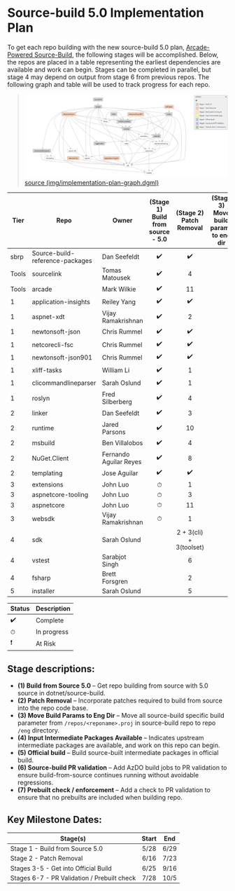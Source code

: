 # Source-build 5.0 Implementation Plan

To get each repo building with the new source-build 5.0 plan, [Arcade-Powered Source-Build](https://github.com/dotnet/source-build/tree/release/3.1/Documentation/planning/arcade-powered-source-build), the following stages will be accomplished.  Below, the repos are placed in a table representing the earliest dependencies are available and work can begin.  Stages can be completed in parallel, but stage 4 may depend on output from stage 6 from previous repos.  The following graph and table will be used to track progress for each repo.

> ![](img/implementation-plan-graph.png)
> [source (img/implementation-plan-graph.dgml)](img/implementation-plan-graph.dgml)

| Tier | Repo | Owner | (Stage 1)<br>Build from source - 5.0 | (Stage 2)<br>Patch Removal | (Stage 3)<br>Move build params to eng dir | (Stage 4)<br>Input Intermediate Packages Available | (Stage 5)<br>Official build | (Stage 6)<br>Source-build PR validation | (Stage 7)<br>Prebuilt check / enforcement |
| --- | --- | --- | :---: | :---: | :---: | :---: | :---: | :---: | :---: |
| sbrp | Source-build-reference-packages | Dan Seefeldt | ✔️ | ✔️ | | | | | |
| Tools | sourcelink | Tomas Matousek | ✔️ | 4 | | | | | |
| Tools | arcade | Mark Wilkie | ✔️ | 11 | | | | | |
| 1 | application-insights | Reiley Yang | ✔️ | ✔️ | | | | | |
| 1 | aspnet-xdt | Vijay Ramakrishnan | ✔️ | 2 | | | | | |
| 1 | newtonsoft-json | Chris Rummel | ✔️ | ✔️ | | | | | |
| 1 | netcorecli-fsc | Chris Rummel | ✔️ | ✔️ | | | | | |
| 1 | newtonsoft-json901 | Chris Rummel | ✔️ | ✔️ | | | | | |
| 1 | xliff-tasks | William Li | ✔️ | 1 | | | | | |
| 1 | clicommandlineparser | Sarah Oslund | ✔️ | 1 | | | | | |
| 1 | roslyn | Fred Silberberg | ✔️ | 4 | | | | | |
| 2 | linker | Dan Seefeldt | ✔️ | 3 | | | | | |
| 2 | runtime | Jared Parsons | ✔️ | 10 | | | | | |
| 2 | msbuild | Ben Villalobos | ✔️ | 4 | | | | | |
| 2 | NuGet.Client | Fernando Aguilar Reyes | ✔️ | 8 | | | | | |
| 2 | templating | Jose Aguilar | ✔️ | ✔️ | | | | | |
| 3 | extensions | John Luo | ⏱ | 1 | | | | | |
| 3 | aspnetcore-tooling | John Luo | ⏱ | 3 | | | | | |
| 3 | aspnetcore | John Luo | ⏱ | 11 | | | | | |
| 3 | websdk | Vijay Ramakrishnan | ⏱ | 1 | | | | | |
| 4 | sdk | Sarah Oslund |  | 2 + 3(cli) + 3(toolset) | | | | | |
| 4 | vstest | Sarabjot Singh |  | 6 | | | | | |
| 4 | fsharp | Brett Forsgren |  | 2 | | | | | |
| 5 | installer | Sarah Oslund |  | 5 | | | | | |

| Status | Description |
| --- | --- |
| ✔️ | Complete |
| ⏱ | In progress |
| ❗ | At Risk |

## Stage descriptions:
  - **(1) Build from Source 5.0** – Get repo building from source with 5.0 source in dotnet/source-build.
  - **(2) Patch Removal** – Incorporate patches required to build from source into the repo code base.
  - **(3) Move Build Params to Eng Dir** – Move all source-build specific build parameter from `/repos/<reponame>.proj` in source-build repo to repo `/eng` directory.
  - **(4) Input Intermediate Packages Available** – Indicates upstream intermediate packages are available, and work on this repo can begin.
  - **(5) Official build** – Build source-built intermediate packages in official build.
  - **(6) Source-build PR validation** – Add AzDO build jobs to PR validation to ensure build-from-source continues running without avoidable regressions.
  - **(7) Prebuilt check / enforcement** – Add a check to PR validation to ensure that no prebuilts are included when building repo.

## Key Milestone Dates:

| Stage(s) | Start | End |
| --- | :---: | :---: |
| Stage 1 - Build from Source 5.0 | 5/28 | 6/29 |
| Stage 2 - Patch Removal | 6/16 | 7/23 |
| Stages 3-5 - Get into Official Build | 6/25 | 9/16 |
| Stages 6-7 - PR Validation / Prebuilt check | 7/28 | 10/5 |


